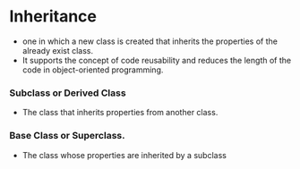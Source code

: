  # Inheritance 
-  one in which a new class is created that inherits the properties of the already exist class. 
-  It supports the concept of code reusability and reduces the length of the code in object-oriented programming.

### Subclass or Derived Class
- The class that inherits properties from another class.

###  Base Class or Superclass.
- The class whose properties are inherited by a subclass

